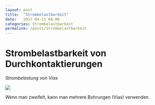 ```yaml
---
layout: post
title:  "Strombelastbarkeit"
date:   2017-04-11 08:00
categories: Strombelastbarkeit
permalink: /posts/Strombelastbarkeit
---
```



# Strombelastbarkeit von Durchkontaktierungen
*Strombelastung von Vias*

![](https://hakandilek.github.io/layout-pcb.de/static/img/Strombelastung/01.Via_Strom.png)

Wenn man zweifelt, kann man mehrere Bohrungen (Vias) verwenden.
